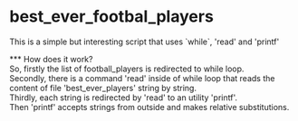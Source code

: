 # best_ever_footbal_players

<p>This is a simple but interesting script that uses `while`, 'read' and 'printf'</p> 
***
How does it work?<br>
So, firstly the list of football_players is redirected to while loop.<br>
Secondly, there is a command 'read' inside of while loop that reads the content of file 'best_ever_players' string by string.<br>
Thirdly, each string is redirected by 'read' to an utility 'printf'.<br>
Then 'printf' accepts strings from outside and makes relative substitutions.<br> 

